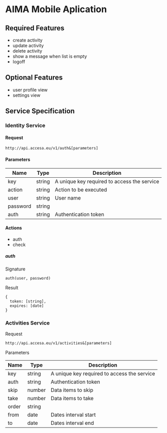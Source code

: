 # AIMA Mobile Aplication

## Required Features
- create activity
- update activity
- delete activity
- show a message when list is empty
- logoff

## Optional Features
- user profile view
- settings view

## Service Specification

### Identity Service

#### Request

`http://api.accesa.eu/v1/auth&[parameters]`

#### Parameters

| Name | Type | Description |
| ----- | ----- | ----- |
| key  | string | A unique key required to access the service |
| action | string | Action to be executed |
| user | string | User name |
| password | string | |
| auth | string | Authentication token

#### Actions

- auth
- check

##### auth

Signature

`auth(user, password)`

Result

```
{
  token: [string],
  expires: [date]
}
```

### Activities Service

Request

`http://api.accesa.eu/v1/activities&[parameters]`

Parameters

| Name | Type | Description |
| ----- | ----- | ----- |
| key  | string | A unique key required to access the service |
| auth | string | Authentication token |
| skip | number | Data items to skip |
| take | number | Data items to take |
| order | string | |
| from | date | Dates interval start |
| to | date | Dates interval end |


